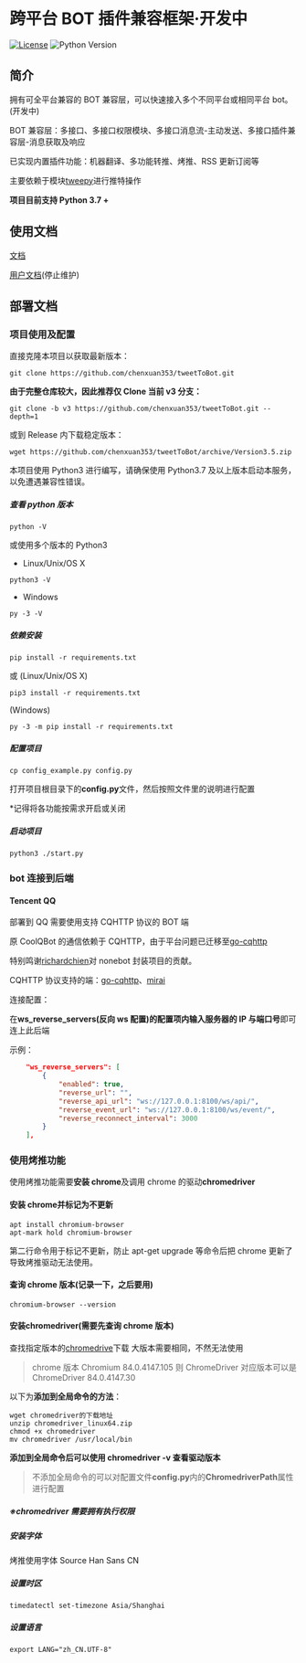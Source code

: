 # 跨平台 BOT 插件兼容框架·开发中

[![License](https://img.shields.io/github/license/richardchien/nonebot.svg)](LICENSE)&nbsp;![Python Version](https://img.shields.io/badge/python-3.7+-blue.svg)

## 简介

拥有可全平台兼容的 BOT 兼容层，可以快速接入多个不同平台或相同平台 bot。(开发中)

BOT 兼容层：多接口、多接口权限模块、多接口消息流-主动发送、多接口插件兼容层-消息获取及响应

已实现内置插件功能：机器翻译、多功能转推、烤推、RSS 更新订阅等

主要依赖于模块[tweepy](https://github.com/tweepy/tweepy)进行推特操作

**项目目前支持 Python 3.7 +**

## 使用文档

[文档](https://github.com/bothbot/OneTweBot-Docs)

[用户文档](https://chenxuan353.github.io/tweetTobot/)(停止维护)

## 部署文档

### 项目使用及配置

直接克隆本项目以获取最新版本：

```shell
git clone https://github.com/chenxuan353/tweetToBot.git
```

**由于完整仓库较大，因此推荐仅 Clone 当前 v3 分支：**

```shell
git clone -b v3 https://github.com/chenxuan353/tweetToBot.git --depth=1
```

或到 Release 内下载稳定版本：

```shell
wget https://github.com/chenxuan353/tweetToBot/archive/Version3.5.zip
```

本项目使用 Python3 进行编写，请确保使用 Python3.7 及以上版本启动本服务，以免遭遇兼容性错误。

##### 查看 python 版本

```shell
python -V
```

或使用多个版本的 Python3

- Linux/Unix/OS X

```shell
python3 -V
```

- Windows

```shell
py -3 -V
```

##### 依赖安装

```shell
pip install -r requirements.txt
```

或
(Linux/Unix/OS X)

```shell
pip3 install -r requirements.txt
```

(Windows)

```shell
py -3 -m pip install -r requirements.txt
```

##### 配置项目

```shell
cp config_example.py config.py
```

打开项目根目录下的**config.py**文件，然后按照文件里的说明进行配置

\*记得将各功能按需求开启或关闭

##### 启动项目

```shell
python3 ./start.py
```

### bot 连接到后端

#### Tencent QQ

部署到 QQ 需要使用支持 CQHTTP 协议的 BOT 端

原 CoolQBot 的通信依赖于 CQHTTP，由于平台问题已迁移至[go-cqhttp](https://github.com/Mrs4s/go-cqhttp)

特别鸣谢[richardchien](https://github.com/richardchien)对 nonebot 封装项目的贡献。

CQHTTP 协议支持的端：[go-cqhttp](https://github.com/yyuueexxiinngg/cqhttp-mirai)、[mirai](https://github.com/yyuueexxiinngg/cqhttp-mirai)

连接配置：

在**ws_reverse_servers(反向 ws 配置)**的配置项内**输入服务器的 IP 与端口号**即可连上此后端

示例：

```json
    "ws_reverse_servers": [
        {
            "enabled": true,
            "reverse_url": "",
            "reverse_api_url": "ws://127.0.0.1:8100/ws/api/",
            "reverse_event_url": "ws://127.0.0.1:8100/ws/event/",
            "reverse_reconnect_interval": 3000
        }
    ],
```

### 使用烤推功能

使用烤推功能需要**安装 chrome**及调用 chrome 的驱动**chromedriver**

#### **安装 chrome**并标记为不更新

```shell
apt install chromium-browser
apt-mark hold chromium-browser
```

第二行命令用于标记不更新，防止 apt-get upgrade 等命令后把 chrome 更新了导致烤推驱动无法使用。

#### 查询 chrome 版本(记录一下，之后要用)

```
chromium-browser --version
```

#### 安装**chromedriver**(需要先查询 chrome 版本)

查找指定版本的[chromedrive](https://chromedriver.storage.googleapis.com/index.html)下载 大版本需要相同，不然无法使用

> chrome 版本 Chromium 84.0.4147.105 则 ChromeDriver 对应版本可以是 ChromeDriver 84.0.4147.30

以下为**添加到全局命令的方法**：

```shell
wget chromedriver的下载地址
unzip chromedriver_linux64.zip
chmod +x chromedriver
mv chromedriver /usr/local/bin
```

**添加到全局命令后可以使用 chromedriver -v 查看驱动版本**

> 不添加全局命令的可以对配置文件**config.py**内的**ChromedriverPath**属性进行配置

##### **※chromedriver 需要拥有执行权限**

##### 安装字体

烤推使用字体 Source Han Sans CN

##### 设置时区

```
timedatectl set-timezone Asia/Shanghai
```

##### 设置语言

```
export LANG="zh_CN.UTF-8"
```

